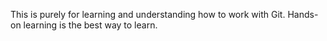 This is purely for learning and understanding how to work with Git. Hands-on learning is the best way to learn.
